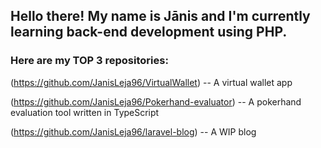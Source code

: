 ## Hello there! My name is Jānis and I'm currently learning back-end development using PHP.

### Here are my TOP 3 repositories:
(https://github.com/JanisLeja96/VirtualWallet) -- A virtual wallet app

(https://github.com/JanisLeja96/Pokerhand-evaluator) -- A pokerhand evaluation tool written in TypeScript

(https://github.com/JanisLeja96/laravel-blog) -- A WIP blog
